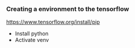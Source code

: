 ### Creating a environment to the tensorflow

https://www.tensorflow.org/install/pip

* Install python
* Activate venv

